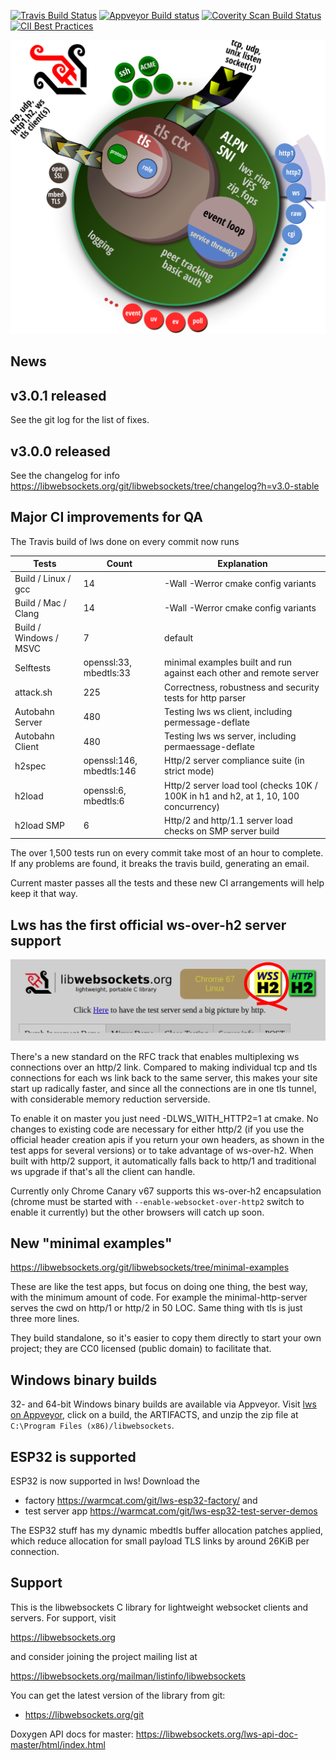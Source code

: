 [![Travis Build Status](https://travis-ci.org/warmcat/libwebsockets.svg)](https://travis-ci.org/warmcat/libwebsockets) [![Appveyor Build status](https://ci.appveyor.com/api/projects/status/qfasji8mnfnd2r8t?svg=true)](https://ci.appveyor.com/project/lws-team/libwebsockets) [![Coverity Scan Build Status](https://scan.coverity.com/projects/3576/badge.svg)](https://scan.coverity.com/projects/3576) [![CII Best Practices](https://bestpractices.coreinfrastructure.org/projects/2266/badge)](https://bestpractices.coreinfrastructure.org/projects/2266)

![overview](./doc-assets/lws-overview.svg)

News
----

## v3.0.1 released

See the git log for the list of fixes.

## v3.0.0 released

See the changelog for info https://libwebsockets.org/git/libwebsockets/tree/changelog?h=v3.0-stable

## Major CI improvements for QA

The Travis build of lws done on every commit now runs 

Tests|Count|Explanation
---|---|---
Build / Linux / gcc|14|-Wall -Werror cmake config variants
Build / Mac / Clang|14|-Wall -Werror cmake config variants
Build / Windows / MSVC|7|default
Selftests|openssl:33, mbedtls:33|minimal examples built and run against each other and remote server
attack.sh|225|Correctness, robustness and security tests for http parser
Autobahn Server|480|Testing lws ws client, including permessage-deflate
Autobahn Client|480|Testing lws ws server, including permaessage-deflate
h2spec|openssl:146, mbedtls:146|Http/2 server compliance suite (in strict mode)
h2load|openssl:6, mbedtls:6|Http/2 server load tool (checks 10K / 100K in h1 and h2, at 1, 10, 100 concurrency)
h2load SMP|6|Http/2 and http/1.1 server load checks on SMP server build

The over 1,500 tests run on every commit take most of an hour to complete.
If any problems are found, it breaks the travis build, generating an email.

Current master passes all the tests and these new CI arrangements will help
keep it that way.

## Lws has the first official ws-over-h2 server support

![wss-over-h2](./doc-assets/wss2.png)

There's a new standard on the RFC track that enables multiplexing ws connections
over an http/2 link.  Compared to making individual tcp and tls connections for
each ws link back to the same server, this makes your site start up radically
faster, and since all the connections are in one tls tunnel, with considerable memory
reduction serverside.

To enable it on master you just need -DLWS_WITH_HTTP2=1 at cmake.  No changes to
existing code are necessary for either http/2 (if you use the official header creation
apis if you return your own headers, as shown in the test apps for several versions)
or to take advantage of ws-over-h2.  When built with http/2 support, it automatically
falls back to http/1 and traditional ws upgrade if that's all the client can handle.

Currently only Chrome Canary v67 supports this ws-over-h2 encapsulation (chrome
must be started with `--enable-websocket-over-http2` switch to enable it currently)
but the other browsers will catch up soon.

## New "minimal examples"

https://libwebsockets.org/git/libwebsockets/tree/minimal-examples

These are like the test apps, but focus on doing one thing, the best way, with the
minimum amount of code.  For example the minimal-http-server serves the cwd on
http/1 or http/2 in 50 LOC.  Same thing with tls is just three more lines.

They build standalone, so it's easier to copy them directly to start your own project; they
are CC0 licensed (public domain) to facilitate that.

## Windows binary builds

32- and 64-bit Windows binary builds are available via Appveyor.  Visit
[lws on Appveyor](https://ci.appveyor.com/project/lws-team/libwebsockets),
click on a build, the ARTIFACTS, and unzip the zip file at `C:\Program Files (x86)/libwebsockets`.

## ESP32 is supported

ESP32 is now supported in lws!  Download the

 - factory https://warmcat.com/git/lws-esp32-factory/ and
 - test server app https://warmcat.com/git/lws-esp32-test-server-demos

The ESP32 stuff has my dynamic mbedtls buffer allocation patches applied,
which reduce allocation for small payload TLS links by around 26KiB per connection.

## Support

This is the libwebsockets C library for lightweight websocket clients and
servers.  For support, visit

 https://libwebsockets.org

and consider joining the project mailing list at

 https://libwebsockets.org/mailman/listinfo/libwebsockets

You can get the latest version of the library from git:

- https://libwebsockets.org/git

Doxygen API docs for master: https://libwebsockets.org/lws-api-doc-master/html/index.html

